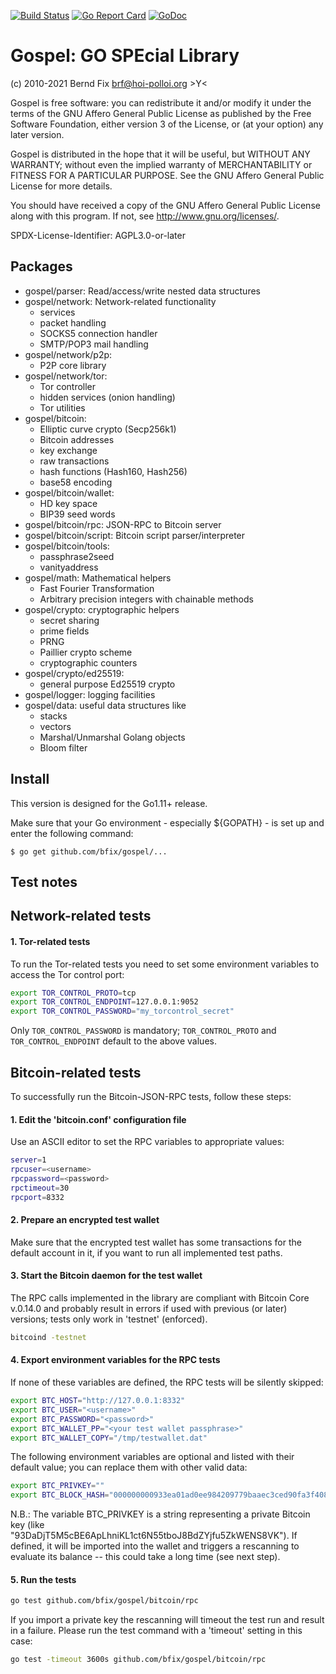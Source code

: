 
[![Build Status](https://travis-ci.org/bfix/gospel.svg?branch=master)](https://travis-ci.org/bfix/gospel)
[![Go Report Card](https://goreportcard.com/badge/github.com/bfix/gospel)](https://goreportcard.com/report/github.com/bfix/gospel)
[![GoDoc](https://godoc.org/github.com/bfix/gospel?status.svg)](https://godoc.org/github.com/bfix/gospel)

Gospel: GO SPEcial Library
==========================

(c) 2010-2021 Bernd Fix <brf@hoi-polloi.org>   >Y<

Gospel is free software: you can redistribute it and/or modify it
under the terms of the GNU Affero General Public License as published
by the Free Software Foundation, either version 3 of the License,
or (at your option) any later version.

Gospel is distributed in the hope that it will be useful, but
WITHOUT ANY WARRANTY; without even the implied warranty of
MERCHANTABILITY or FITNESS FOR A PARTICULAR PURPOSE.  See the GNU
Affero General Public License for more details.

You should have received a copy of the GNU Affero General Public License
along with this program.  If not, see <http://www.gnu.org/licenses/>.

SPDX-License-Identifier: AGPL3.0-or-later

Packages
--------

- gospel/parser: Read/access/write nested data structures
- gospel/network: Network-related functionality
    * services
    * packet handling
    * SOCKS5 connection handler
    * SMTP/POP3 mail handling
- gospel/network/p2p:
    * P2P core library
- gospel/network/tor:
    * Tor controller
    * hidden services (onion handling)
    * Tor utilities
- gospel/bitcoin:
    * Elliptic curve crypto (Secp256k1)
    * Bitcoin addresses
    * key exchange
    * raw transactions
    * hash functions (Hash160, Hash256)
    * base58 encoding
- gospel/bitcoin/wallet:
    * HD key space
    * BIP39 seed words
- gospel/bitcoin/rpc: JSON-RPC to Bitcoin server
- gospel/bitcoin/script: Bitcoin script parser/interpreter
- gospel/bitcoin/tools:
    * passphrase2seed
    * vanityaddress
- gospel/math: Mathematical helpers
    * Fast Fourier Transformation
    * Arbitrary precision integers with chainable methods
- gospel/crypto: cryptographic helpers
    * secret sharing
    * prime fields
    * PRNG
    * Paillier crypto scheme
    * cryptographic counters
- gospel/crypto/ed25519:
    * general purpose Ed25519 crypto
- gospel/logger: logging facilities
- gospel/data: useful data structures like
    * stacks
    * vectors
    * Marshal/Unmarshal Golang objects
    * Bloom filter

Install
-------

This version is designed for the Go1.11+ release.

Make sure that your Go environment - especially ${GOPATH} - is set up and
enter the following command:

    $ go get github.com/bfix/gospel/...
    
Test notes
----------

## Network-related tests

#### 1. Tor-related tests

To run the Tor-related tests you need to set some environment variables to
access the Tor control port:

```bash
export TOR_CONTROL_PROTO=tcp
export TOR_CONTROL_ENDPOINT=127.0.0.1:9052
export TOR_CONTROL_PASSWORD="my_torcontrol_secret"
```

Only `TOR_CONTROL_PASSWORD` is mandatory; `TOR_CONTROL_PROTO` and
`TOR_CONTROL_ENDPOINT` default to the above values.

## Bitcoin-related tests

To successfully run the Bitcoin-JSON-RPC tests, follow these steps:

#### 1. Edit the 'bitcoin.conf' configuration file

Use an ASCII editor to set the RPC variables to appropriate values:

```bash
server=1
rpcuser=<username>
rpcpassword=<password>
rpctimeout=30
rpcport=8332
```
   
#### 2. Prepare an encrypted test wallet

Make sure that the encrypted test wallet has some transactions for the
default account in it, if you want to run all implemented test paths.
   
#### 3. Start the Bitcoin daemon for the test wallet

The RPC calls implemented in the library are compliant with Bitcoin
Core v.0.14.0 and probably result in errors if used with previous
(or later) versions; tests only work in 'testnet' (enforced).

```bash
bitcoind -testnet
```

#### 4. Export environment variables for the RPC tests

If none of these variables are defined, the RPC tests will be
silently skipped:

```bash
export BTC_HOST="http://127.0.0.1:8332"
export BTC_USER="<username>"
export BTC_PASSWORD="<password>"
export BTC_WALLET_PP="<your test wallet passphrase>"
export BTC_WALLET_COPY="/tmp/testwallet.dat"
```
   
The following environment variables are optional and listed with
their default value; you can replace them with other valid data:

```bash
export BTC_PRIVKEY=""
export BTC_BLOCK_HASH="000000000933ea01ad0ee984209779baaec3ced90fa3f408719526f8d77f4943"
```
    
N.B.: The variable BTC_PRIVKEY is a string representing a private Bitcoin key
(like "93DaDjT5M5cBE6ApLhniKL1ct6N55tboJ8BdZYjfu5ZkWENS8VK"). If defined,
it will be imported into the wallet and triggers a rescanning to evaluate
its balance -- this could take a long time (see next step).

#### 5. Run the tests

```bash
go test github.com/bfix/gospel/bitcoin/rpc
```

If you import a private key the rescanning will timeout the test run and result
in a failure. Please run the test command with a 'timeout' setting in this case:

```bash
go test -timeout 3600s github.com/bfix/gospel/bitcoin/rpc
```
